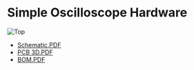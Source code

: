 # Simple Oscilloscope Hardware

![Top](https://user-images.githubusercontent.com/64005694/135593366-d63fa526-eaa9-4ed8-b13d-8934066a6be8.jpg)

- [Schematic.PDF](./Outputs/Schematic.PDF)
- [PCB 3D.PDF](./Outputs/PDF3D.PDF)
- [BOM.PDF](./Outputs/BOM.PDF)

